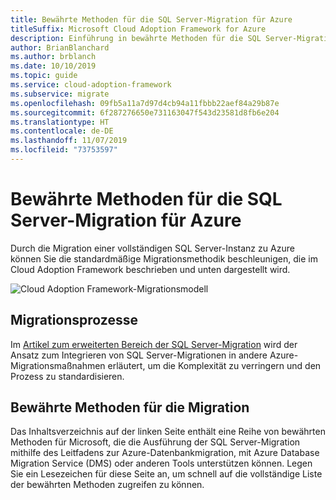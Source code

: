 ```yaml
---
title: Bewährte Methoden für die SQL Server-Migration für Azure
titleSuffix: Microsoft Cloud Adoption Framework for Azure
description: Einführung in bewährte Methoden für die SQL Server-Migration für Azure
author: BrianBlanchard
ms.author: brblanch
ms.date: 10/10/2019
ms.topic: guide
ms.service: cloud-adoption-framework
ms.subservice: migrate
ms.openlocfilehash: 09fb5a11a7d97d4cb94a11fbbb22aef84a29b87e
ms.sourcegitcommit: 6f287276650e731163047f543d23581d8fb6e204
ms.translationtype: HT
ms.contentlocale: de-DE
ms.lasthandoff: 11/07/2019
ms.locfileid: "73753597"
---
```

# <a name="sql-server-migration-best-practices-for-azure"></a>Bewährte Methoden für die SQL Server-Migration für Azure

Durch die Migration einer vollständigen SQL Server-Instanz zu Azure können Sie die standardmäßige Migrationsmethodik beschleunigen, die im Cloud Adoption Framework beschrieben und unten dargestellt wird.

![Cloud Adoption Framework-Migrationsmodell](../../_images/operational-transformation-migrate.png)

## <a name="migration-processes"></a>Migrationsprozesse

Im [Artikel zum erweiterten Bereich der SQL Server-Migration](../expanded-scope/sql-migration.md) wird der Ansatz zum Integrieren von SQL Server-Migrationen in andere Azure-Migrationsmaßnahmen erläutert, um die Komplexität zu verringern und den Prozess zu standardisieren.

## <a name="migration-best-practices"></a>Bewährte Methoden für die Migration

Das Inhaltsverzeichnis auf der linken Seite enthält eine Reihe von bewährten Methoden für Microsoft, die die Ausführung der SQL Server-Migration mithilfe des Leitfadens zur Azure-Datenbankmigration, mit Azure Database Migration Service (DMS) oder anderen Tools unterstützen können. Legen Sie ein Lesezeichen für diese Seite an, um schnell auf die vollständige Liste der bewährten Methoden zugreifen zu können.
